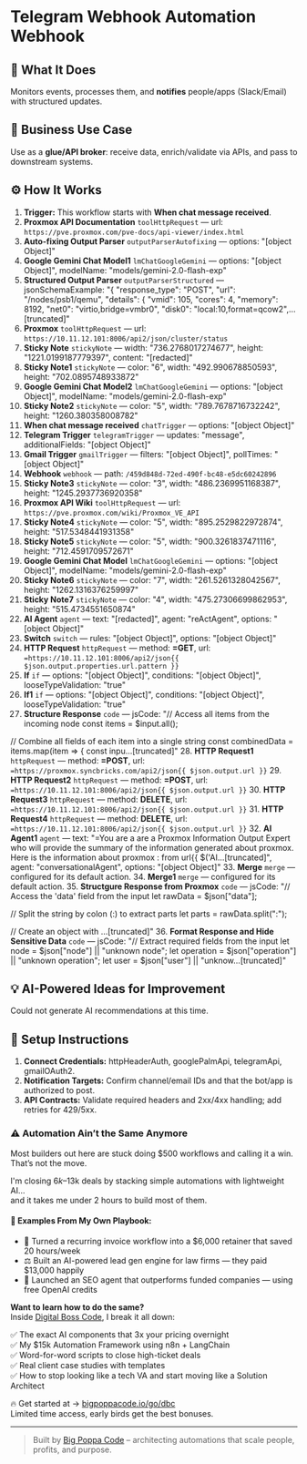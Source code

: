 # Telegram Webhook Automation Webhook
## 🚀 What It Does
Monitors events, processes them, and **notifies** people/apps (Slack/Email) with structured updates.

## 💼 Business Use Case
Use as a **glue/API broker**: receive data, enrich/validate via APIs, and pass to downstream systems.

## ⚙️ How It Works
1. **Trigger:** This workflow starts with **When chat message received**.
2. **Proxmox API Documentation** `toolHttpRequest` — url: `https://pve.proxmox.com/pve-docs/api-viewer/index.html`
3. **Auto-fixing Output Parser** `outputParserAutofixing` — options: "[object Object]"
4. **Google Gemini Chat Model1** `lmChatGoogleGemini` — options: "[object Object]", modelName: "models/gemini-2.0-flash-exp"
5. **Structured Output Parser** `outputParserStructured` — jsonSchemaExample: "{
 "response_type": "POST",
 "url": "/nodes/psb1/qemu",
 "details": {
 "vmid": 105,
 "cores": 4,
 "memory": 8192,
 "net0": "virtio,bridge=vmbr0",
 "disk0": "local:10,format=qcow2",…[truncated]"
6. **Proxmox** `toolHttpRequest` — url: `https://10.11.12.101:8006/api2/json/cluster/status`
7. **Sticky Note** `stickyNote` — width: "736.2768017274677", height: "1221.0199187779397", content: "[redacted]"
8. **Sticky Note1** `stickyNote` — color: "6", width: "492.990678850593", height: "702.0895748933872"
9. **Google Gemini Chat Model2** `lmChatGoogleGemini` — options: "[object Object]", modelName: "models/gemini-2.0-flash-exp"
10. **Sticky Note2** `stickyNote` — color: "5", width: "789.7678716732242", height: "1260.380358008782"
11. **When chat message received** `chatTrigger` — options: "[object Object]"
12. **Telegram Trigger** `telegramTrigger` — updates: "message", additionalFields: "[object Object]"
13. **Gmail Trigger** `gmailTrigger` — filters: "[object Object]", pollTimes: "[object Object]"
14. **Webhook** `webhook` — path: `/459d848d-72ed-490f-bc48-e5dc60242896`
15. **Sticky Note3** `stickyNote` — color: "3", width: "486.2369951168387", height: "1245.2937736920358"
16. **Proxmox API Wiki** `toolHttpRequest` — url: `https://pve.proxmox.com/wiki/Proxmox_VE_API`
17. **Sticky Note4** `stickyNote` — color: "5", width: "895.2529822972874", height: "517.5348441931358"
18. **Sticky Note5** `stickyNote` — color: "5", width: "900.3261837471116", height: "712.4591709572671"
19. **Google Gemini Chat Model** `lmChatGoogleGemini` — options: "[object Object]", modelName: "models/gemini-2.0-flash-exp"
20. **Sticky Note6** `stickyNote` — color: "7", width: "261.5261328042567", height: "1262.1316376259997"
21. **Sticky Note7** `stickyNote` — color: "4", width: "475.27306699862953", height: "515.4734551650874"
22. **AI Agent** `agent` — text: "[redacted]", agent: "reActAgent", options: "[object Object]"
23. **Switch** `switch` — rules: "[object Object]", options: "[object Object]"
24. **HTTP Request** `httpRequest` — method: **=GET**, url: `=https://10.11.12.101:8006/api2/json{{ $json.output.properties.url.pattern }}`
25. **If** `if` — options: "[object Object]", conditions: "[object Object]", looseTypeValidation: "true"
26. **If1** `if` — options: "[object Object]", conditions: "[object Object]", looseTypeValidation: "true"
27. **Structure Response** `code` — jsCode: "// Access all items from the incoming node
const items = $input.all();

// Combine all fields of each item into a single string
const combinedData = items.map(item => {
 const inpu…[truncated]"
28. **HTTP Request1** `httpRequest` — method: **=POST**, url: `=https://proxmox.syncbricks.com/api2/json{{ $json.output.url }}`
29. **HTTP Request2** `httpRequest` — method: **=POST**, url: `=https://10.11.12.101:8006/api2/json{{ $json.output.url }}`
30. **HTTP Request3** `httpRequest` — method: **DELETE**, url: `=https://10.11.12.101:8006/api2/json{{ $json.output.url }}`
31. **HTTP Request4** `httpRequest` — method: **DELETE**, url: `=https://10.11.12.101:8006/api2/json{{ $json.output.url }}`
32. **AI Agent1** `agent` — text: "=You are a are a Proxmox Information Output Expert who will provide the summary of the information generated about proxmox. Here is the information about proxmox : from url{{ $('AI…[truncated]", agent: "conversationalAgent", options: "[object Object]"
33. **Merge** `merge` — configured for its default action.
34. **Merge1** `merge` — configured for its default action.
35. **Structgure Response from Proxmox** `code` — jsCode: "// Access the 'data' field from the input
let rawData = $json["data"];

// Split the string by colon (:) to extract parts
let parts = rawData.split(":");

// Create an object with …[truncated]"
36. **Format Response and Hide Sensitive Data** `code` — jsCode: "// Extract required fields from the input
let node = $json["node"] || "unknown node";
let operation = $json["operation"] || "unknown operation";
let user = $json["user"] || "unknow…[truncated]"

## 💡 AI-Powered Ideas for Improvement
Could not generate AI recommendations at this time.

## 🔧 Setup Instructions
1. **Connect Credentials:** httpHeaderAuth, googlePalmApi, telegramApi, gmailOAuth2.
2. **Notification Targets:** Confirm channel/email IDs and that the bot/app is authorized to post.
3. **API Contracts:** Validate required headers and 2xx/4xx handling; add retries for 429/5xx.

### ⚠️ Automation Ain’t the Same Anymore

Most builders out here are stuck doing $500 workflows and calling it a win.  
That’s not the move.  

I'm closing $6k–$13k deals by stacking simple automations with lightweight AI...  
and it takes me under 2 hours to build most of them.

#### 🧠 Examples From My Own Playbook:
- 🔁 Turned a recurring invoice workflow into a $6,000 retainer that saved 20 hours/week  
- ⚖️ Built an AI-powered lead gen engine for law firms — they paid $13,000 happily  
- 🚀 Launched an SEO agent that outperforms funded companies — using free OpenAI credits  

**Want to learn how to do the same?**  
Inside [Digital Boss Code](https://bigpoppacode.io/go/dbc), I break it all down:

✅ The exact AI components that 3x your pricing overnight  
✅ My $15k Automation Framework using n8n + LangChain  
✅ Word-for-word scripts to close high-ticket deals  
✅ Real client case studies with templates  
✅ How to stop looking like a tech VA and start moving like a Solution Architect  

🔥 Get started at → [bigpoppacode.io/go/dbc](https://bigpoppacode.io/go/dbc)  
Limited time access, early birds get the best bonuses.

---
> Built by [Big Poppa Code](https://bigpoppacode.io) – architecting automations that scale people, profits, and purpose.
